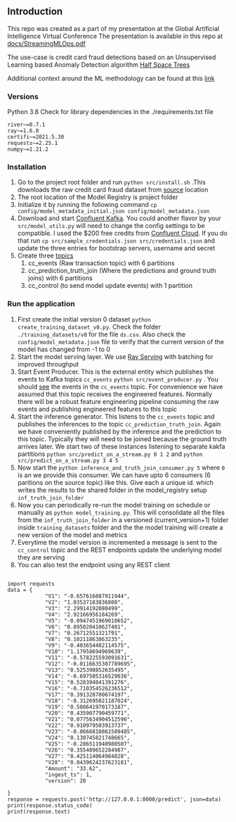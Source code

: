 ## Introduction
This repo was created as a part of my presentation at the Global Artificial Intelligence Virtual Conference
The presentation is available in this repo at [docs/StreamingMLOps.pdf](docs/StreamingMLOps.pdf)

The use-case is credit card fraud detections based on an Unsupervised Learning based Anomaly Detection algorithm
[Half Space Trees](https://www.ijcai.org/Proceedings/11/Papers/254.pdf)

Additional context around the ML methodology can be found at this [link](https://github.com/dominodatalab/streaming-online-learning) 

### Versions
Python 3.8
Check for library dependencies in the ./requirements.txt file
```
river~=0.7.1
ray~=1.6.0
certifi~=2021.5.30
requests~=2.25.1
numpy~=1.21.2
```
### Installation 

1. Go to the project root folder and run
`python src/install.sh` .This downloads the raw credit card fraud dataset from [source](https://maxhalford.github.io/files/datasets/creditcardfraud.zip) location
2. The root location of the Model Registry is project folder
3. Initialize it by running the following command `cp config/model_metadata_initial.json config/model_metadata.json`
4. Download and start [Confluent Kafka](https://www.confluent.io/installation). You could another flavor by your `src/model_utils.py` will need to change the config settings to be compatible. I used the $200 free credits from [Confluent Cloud](https://confluent.cloud/). If you do that run `cp src/sample_credentials.json src/credentials.json` and update the three entries for bootstrap servers, username and secret
5. Create three [topics](./images/ConfluentKafka.png)
   1. cc_events (Raw transaction topic) with 6 partitions
   2. cc_prediction_truth_join (Where the predictions and ground truth joins) with 6 partitions
   3. cc_control (to send model update events) with 1 partition

### Run the application
1. First create the initial version 0 dataset `python create_training_dataset_v0.py`. Check the folder `./training_datasets/v0` for the file `ds.csv`. Also check the `config/model_metadata.json` file to verify that the current version of the model has changed from -1 to 0
2. Start the model serving layer. We use [Ray Serving](https://docs.ray.io/en/latest/serve/index.html) with batching for improved throughput
3. Start Event Producer. This is the external entity which publishes the events to Kafka topics `cc_events`
`python src/event_producer.py` . You should [see](./images/cc_events_snapshot.png) the events in the `cc_events` topic. For convenience we have assumed that this topic receives the engineered features. Normally there will be a robust feature engineering pipeline consuming the raw events and publishing engineered features to this topic   
4. Start the inference generator. This listens to the `cc_events` topic and publishes the inferences to the topic `cc_prediction_truth_join`. Again we have conveniently published by the inference and the prediction to this topic. Typically they will need to be joined because the ground truth arrives later. We start two of these instances listening to separate kakfa partitions 
`python src/predict_on_a_stream.py 0 1 2` and `python src/predict_on_a_stream.py 3 4 5` 
5. Now start the `python inference_and_truth_join_consumer.py 5` where `0` is an <id> we provide this consumer. We can have upto 6 consumers (6 paritions on the source topic) like this. Give each a unique id.   which writes the results to the shared folder in the model_registry setup `inf_truth_join_folder`
6. Now you can periodically re-run the model training on schedule or manually as `python model_training.py`. This will consolidate all the files from the `inf_truth_join_folder` in a versioned (current_version+1) folder inside `training_datasets` folder and the the model training will create a new version of the model and metrics
7. Everytime the model version is incremented a message is sent to the `cc_control` topic and the REST endpoints update the underlying model they are serving
8. You can also test the endpoint using any REST client
```

import requests
data = {
			"V1": "-0.657616087911944",
			"V2": "1.03537183836808",
			"V3": "2.29914192080499",
			"V4": "2.92166956184269",
			"V5": "-0.0947451969010652",
			"V6": "0.895020410627401",
			"V7": "0.26712551321791",
			"V8": "0.10211863863235",
			"V9": "-0.403654482114575",
			"V10": "1.17958694969639",
			"V11": "-0.578225593091631",
			"V12": "-0.0116635307789695",
			"V13": "0.525398852635495",
			"V14": "-0.697505316529036",
			"V15": "0.528394041391276",
			"V16": "-0.710354526236512",
			"V17": "0.391328780674197",
			"V18": "-0.312695021187024",
			"V19": "0.508641970173187",
			"V20": "0.435907790459771",
			"V21": "0.0775634904512596",
			"V22": "0.910979503913737",
			"V23": "-0.0666810861509485",
			"V24": "0.130745821748665",
			"V25": "-0.286511940980507",
			"V26": "0.355409652284987",
			"V27": "0.425114064984828",
			"V28": "0.0439624237623181",
			"Amount": "33.62",
            "ingest_ts": 1,
            "version": 20

}
response = requests.post('http://127.0.0.1:8000/predict', json=data)
print(response.status_code)
print(response.text)
```
